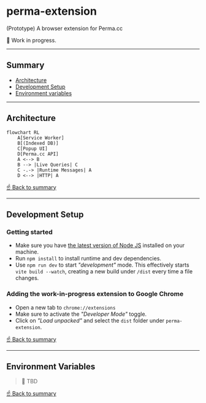 # perma-extension
(Prototype) A browser extension for Perma.cc

🚧 Work in progress.

---

## Summary
- [Architecture](#architecture)
- [Development Setup](#development-setup)
- [Environment variables](#environment-variables)

---

## Architecture

```mermaid
flowchart RL
    A[Service Worker]
    B[(Indexed DB)]
    C[Popup UI]
    D[Perma.cc API]
    A <--> B 
    B --> |Live Queries| C
    C -.-> |Runtime Messages| A
    D <--> |HTTP| A 
```

[☝️ Back to summary](#summary)

---

## Development Setup

### Getting started
- Make sure you have [the latest version of Node JS](https://nodejs.org/en/) installed on your machine. 
- Run `npm install` to install runtime and dev dependencies.
- Use `npm run dev` to start _"development"_ mode. This effectively starts `vite build --watch`, creating a new build under `/dist` every time a file changes.

### Adding the work-in-progress extension to Google Chrome
- Open a new tab to `chrome://extensions`
- Make sure to activate the _"Developer Mode"_ toggle.
- Click on _"Load unpacked"_ and select the `dist` folder under `perma-extension`.

[☝️ Back to summary](#summary)

---

## Environment Variables

> 🚧 TBD 

[☝️ Back to summary](#summary)